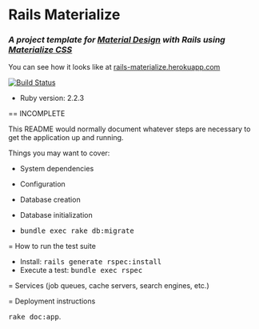 # Rails Materialize
### _A project template for [Material Design](https://www.google.com/design/spec/material-design/introduction.html "Material Design introduction") with Rails using [Materialize CSS](http://materializecss.com/)_

You can see how it looks like at [rails-materialize.herokuapp.com](https://rails-materialize.herokuapp.com/ "Rails Materializecss at Heroku")

[![Build Status](https://travis-ci.org/snepote/rails-materialize.svg?branch=master)](https://travis-ci.org/snepote/rails-materialize)

* Ruby version: 2.2.3

== INCOMPLETE

This README would normally document whatever steps are necessary to get the
application up and running.

Things you may want to cover:

* System dependencies

* Configuration

* Database creation

* Database initialization
* <tt>bundle exec rake db:migrate</tt>

= How to run the test suite

* Install: <tt>rails generate rspec:install</tt>
* Execute a test: <tt>bundle exec rspec</tt>

= Services (job queues, cache servers, search engines, etc.)

= Deployment instructions

<tt>rake doc:app</tt>.
